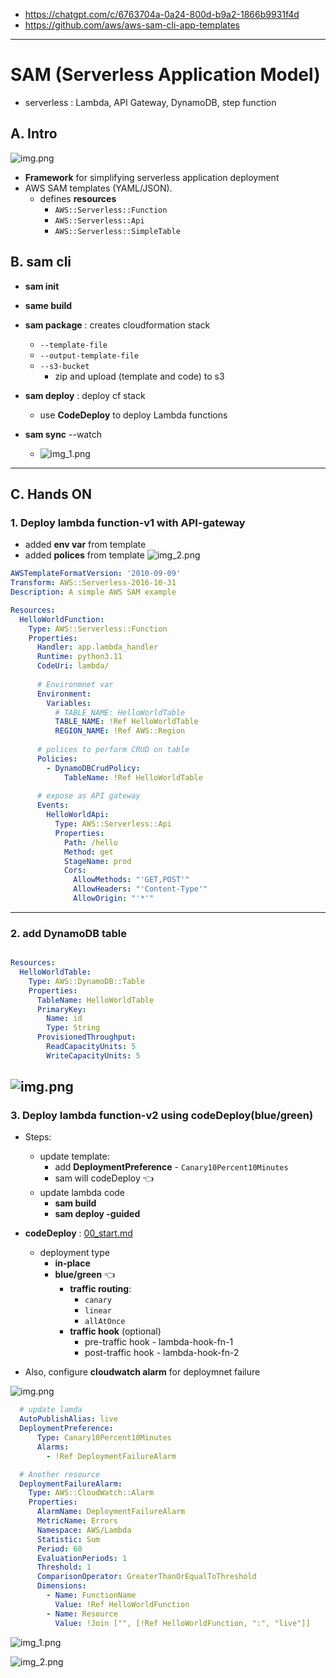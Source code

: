 - https://chatgpt.com/c/6763704a-0a24-800d-b9a2-1866b9931f4d
- https://github.com/aws/aws-sam-cli-app-templates
---
# SAM (Serverless Application Model)
- serverless : Lambda, API Gateway, DynamoDB, step function

## A. Intro
![img.png](../../99_img/dva/sam/01/img.png)
- **Framework** for simplifying serverless application deployment
- AWS SAM templates (YAML/JSON).
  - defines **resources**
    - `AWS::Serverless::Function`
    - `AWS::Serverless::Api`
    - `AWS::Serverless::SimpleTable`
    
## B. sam cli
- **sam init**
- **same build**
- **sam package** : creates cloudformation stack
  - `--template-file` 
  - `--output-template-file` 
  - `--s3-bucket`
    - zip and upload (template and code) to s3

- **sam deploy**  : deploy cf stack
  - use **CodeDeploy** to deploy Lambda functions
  
- **sam sync** --watch
  - ![img_1.png](../../99_img/dva/sam/01/img_1.png)

---
## C. Hands ON
### 1. Deploy lambda function-v1 with API-gateway
- added **env var** from template
- added **polices** from template
![img_2.png](../../99_img/dva/sam/01/img_2.png)
```yaml
AWSTemplateFormatVersion: '2010-09-09'
Transform: AWS::Serverless-2016-10-31
Description: A simple AWS SAM example

Resources:
  HelloWorldFunction:
    Type: AWS::Serverless::Function
    Properties:
      Handler: app.lambda_handler
      Runtime: python3.11
      CodeUri: lambda/
      
      # Environmnet var
      Environment:
        Variables:
          # TABLE_NAME: HelloWorldTable
          TABLE_NAME: !Ref HelloWorldTable
          REGION_NAME: !Ref AWS::Region
      
      # polices to perform CRUD on table    
      Policies:
        - DynamoDBCrudPolicy:
            TableName: !Ref HelloWorldTable
      
      # expose as API gateway      
      Events:
        HelloWorldApi:
          Type: AWS::Serverless::Api
          Properties:
            Path: /hello
            Method: get
            StageName: prod
            Cors:
              AllowMethods: "'GET,POST'"
              AllowHeaders: "'Content-Type'"
              AllowOrigin: "'*'"
```
---

### 2. add DynamoDB table
```yaml

Resources:  
  HelloWorldTable:
    Type: AWS::DynamoDB::Table
    Properties:
      TableName: HelloWorldTable
      PrimaryKey:
        Name: id
        Type: String
      ProvisionedThroughput:
        ReadCapacityUnits: 5
        WriteCapacityUnits: 5
```
![img.png](../../99_img/dva/sam/01/img_4.png)
---

### 3. Deploy lambda function-v2 using codeDeploy(blue/green)
- Steps:
  - update template:
    - add **DeploymentPreference** - `Canary10Percent10Minutes`
    - sam will codeDeploy :point_left:
  - update lambda code
    - **sam build**
    - **sam deploy -guided**
  
- **codeDeploy** : [00_start.md](../24_CI_CD/00_start.md)
  - deployment type
    - **in-place**
    - **blue/green** :point_left:
      - **traffic routing**:
        - `canary`
        - `linear`
        - `allAtOnce`
      - **traffic hook** (optional)
        - pre-traffic hook - lambda-hook-fn-1 
        - post-traffic hook - lambda-hook-fn-2
- Also, configure **cloudwatch alarm** for deploymnet failure

![img.png](../../99_img/dva/sam/02/img.png)

```yaml
  # update lamda
  AutoPublishAlias: live  
  DeploymentPreference:
      Type: Canary10Percent10Minutes
      Alarms:
        - !Ref DeploymentFailureAlarm

  # Another resource
  DeploymentFailureAlarm:
    Type: AWS::CloudWatch::Alarm
    Properties:
      AlarmName: DeploymentFailureAlarm
      MetricName: Errors
      Namespace: AWS/Lambda
      Statistic: Sum
      Period: 60
      EvaluationPeriods: 1
      Threshold: 1
      ComparisonOperator: GreaterThanOrEqualToThreshold
      Dimensions:
        - Name: FunctionName
          Value: !Ref HelloWorldFunction
        - Name: Resource
          Value: !Join ["", [!Ref HelloWorldFunction, ":", "live"]] 
```

![img_1.png](../../99_img/dva/sam/02/img_1.png)

![img_2.png](../../99_img/dva/sam/02/img_2.png)